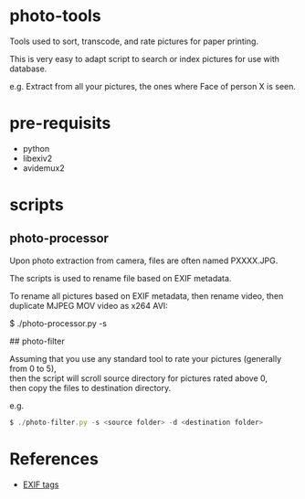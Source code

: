 # photo-tools

Tools used to sort, transcode, and rate pictures for paper printing.

This is very easy to adapt script to search or index pictures for use with database.

e.g. Extract from all your pictures, the ones where Face of person X is seen.

# pre-requisits
* python
* libexiv2
* avidemux2
 
# scripts

## photo-processor

Upon photo extraction from camera, files are often named PXXXX.JPG.

The scripts is used to rename file based on EXIF metadata.

To rename all pictures based on EXIF metadata, then rename video, then duplicate MJPEG MOV video as x264 AVI:

$ ./photo-processor.py -s <source folder>

## photo-filter

Assuming that you use any standard tool to rate your pictures (generally from 0 to 5), 
<br/>then the script will scroll source directory for pictures rated above 0,
<br/>then copy the files to destination directory.

e.g.

```js
$ ./photo-filter.py -s <source folder> -d <destination folder>
```

# References

* [EXIF tags](http://www.exiv2.org/tags.html)
